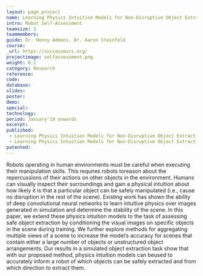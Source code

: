 ```yaml
---
layout: page_project
name: Learning Physics Intuition Models for Non-Disruptive Object Extraction from Clutter
intro: Robot Self-Assessment
teamsize: 1
teammembers: 
guide: Dr. Henny Admoni, Dr. Aaron Steinfeld
course:
_url: https://successmuri.org/
projectimage: selfassessment.png
weight: 0.1
category: Research
reference:
code:
database: 
slides: 
poster: 
demo: 
special:
technology: 
period: January'19 onwards
excerpt:
published: 
 - Learning Physics Intuition Models for Non-Disruptive Object Extraction from Clutter (Under Review, IROS 2020)
 - Learning Physics Intuition Models for Non-Disruptive Object Extraction from Clutter, Northeast Robotics Colloquium 2019, University of Pennsylvania (Poster Presentation)
patented: 
---
```

Robots operating in human environments must be careful when executing their manipulation skills. This requires robots toreason about the repercussions of their actions on other objects in the environment. Humans can visually inspect their surroundings and gain a physical intuition about how likely it is that a particular object can be safely manipulated (i.e., cause no disruption in the rest of the scene). Existing work has shown the ability of deep convolutional neural networks to learn intuitive physics over images generated in simulation and determine the stability of the scene. In this paper, we extend these physics intuition models to the task of assessing safe object extraction by conditioning the visual images on specific objects in the scene during training. We further explore methods for aggregating multiple views of a scene to increase the model’s accuracy for scenes that contain either a large number of objects or unstructured object arrangements. Our results in a simulated object extraction task show that with our proposed method, physics intuition models can beused to accurately inform a robot of which objects can be safely extracted and from which direction to extract them.
